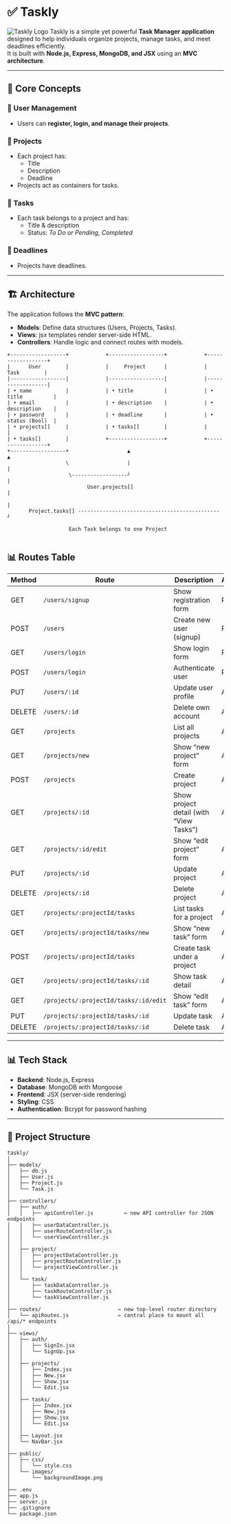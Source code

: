 # ✅ Taskly
![Taskly Logo](./public/images/taskly-logo.png)
Taskly is a simple yet powerful **Task Manager application** designed to help individuals organize projects, manage tasks, and meet deadlines efficiently.  
It is built with **Node.js, Express, MongoDB, and JSX** using an **MVC architecture**.

---

## 📌 Core Concepts

### 👤 User Management
- Users can **register, login, and manage their projects**.

### 📂 Projects
- Each project has:
  - Title  
  - Description  
  - Deadline   
- Projects act as containers for tasks.

### 📝 Tasks
- Each task belongs to a project and has:
  - Title & description  
  - Status: *To Do or Pending*, *Completed*  

### 📅 Deadlines
- Projects have deadlines.

---

## 🏗️ Architecture
The application follows the **MVC pattern**:

- **Models**: Define data structures (Users, Projects, Tasks).
- **Views**: jsx templates render server-side HTML.
- **Controllers**: Handle logic and connect routes with models.
```plaintext
+------------------+            +------------------+            +------------------+
|      User        |            |     Project      |            |      Task        |
|------------------|            |------------------|            |------------------|
| • name           |            | • title          |            | • title          |
| • email          |            | • description    |            | • description    |
| • password       |            | • deadline       |            | • status (Bool)  |
| • projects[]     |            | • tasks[]        |            |                  |
| • tasks[]        |            +------------------+            +------------------+
+------------------+                   ▲                              ▲
                   \                   |                              |
                    \------------------┘                              |
                          User.projects[]                             |
                                                                      |
       Project.tasks[] ---------------------------------------------- ┘

                    Each Task belongs to one Project


```
## 📊 Routes Table
| Method | Route                                 | Description                             | Access |
| ------ | ------------------------------------- | --------------------------------------- | ------ |
| GET    | `/users/signup`                       | Show registration form                  | Public |
| POST   | `/users`                              | Create new user (signup)                | Public |
| GET    | `/users/login`                        | Show login form                         | Public |
| POST   | `/users/login`                        | Authenticate user                       | Public |
| PUT    | `/users/:id`                          | Update user profile                     | Auth   |
| DELETE | `/users/:id`                          | Delete own account                      | Auth   |
| GET    | `/projects`                           | List all projects                       | Auth   |
| GET    | `/projects/new`                       | Show “new project” form                 | Auth   |
| POST   | `/projects`                           | Create project                          | Auth   |
| GET    | `/projects/:id`                       | Show project detail (with “View Tasks”) | Auth   |
| GET    | `/projects/:id/edit`                  | Show “edit project” form                | Auth   |
| PUT    | `/projects/:id`                       | Update project                          | Auth   |
| DELETE | `/projects/:id`                       | Delete project                          | Auth   |
| GET    | `/projects/:projectId/tasks`          | List tasks for a project                | Auth   |
| GET    | `/projects/:projectId/tasks/new`      | Show “new task” form                    | Auth   |
| POST   | `/projects/:projectId/tasks`          | Create task under a project             | Auth   |
| GET    | `/projects/:projectId/tasks/:id`      | Show task detail                        | Auth   |
| GET    | `/projects/:projectId/tasks/:id/edit` | Show “edit task” form                   | Auth   |
| PUT    | `/projects/:projectId/tasks/:id`      | Update task                             | Auth   |
| DELETE | `/projects/:projectId/tasks/:id`      | Delete task                             | Auth   |


---

## 📊 Tech Stack
- **Backend**: Node.js, Express
- **Database**: MongoDB with Mongoose
- **Frontend**: JSX (server-side rendering)
- **Styling**: CSS
- **Authentication**: Bcrypt for password hashing


---

## 📂 Project Structure

```plaintext
taskly/
│
├── models/
│   ├── db.js
│   ├── User.js
│   ├── Project.js
│   └── Task.js
│
├── controllers/
│   ├── auth/
│   │   ├── apiController.js          ← new API controller for JSON endpoints
│   │   ├── userDataController.js
│   │   ├── userRouteController.js
│   │   └── userViewController.js
│   │
│   ├── project/
│   │   ├── projectDataController.js
│   │   ├── projectRouteController.js
│   │   └── projectViewController.js
│   │
│   └── task/
│       ├── taskDataController.js
│       ├── taskRouteController.js
│       └── taskViewController.js
│
├── routes/                         ← new top-level router directory
│   └── apiRoutes.js                ← central place to mount all /api/* endpoints
│
├── views/
│   ├── auth/
│   │   ├── SignIn.jsx
│   │   └── SignUp.jsx
│   │
│   ├── projects/
│   │   ├── Index.jsx
│   │   ├── New.jsx
│   │   ├── Show.jsx
│   │   └── Edit.jsx
│   │
│   ├── tasks/
│   │   ├── Index.jsx
│   │   ├── New.jsx
│   │   ├── Show.jsx
│   │   └── Edit.jsx
│   │
│   ├── Layout.jsx
│   └── NavBar.jsx
│
├── public/
│   ├── css/
│   │   └── style.css
│   └── images/
│       └── backgroundImage.png
│
├── .env
├── app.js
├── server.js
├── .gitignore
└── package.json

```